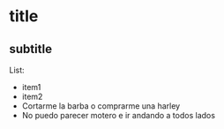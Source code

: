 # title
## subtitle

List:
* item1
* item2
* Cortarme la barba o comprarme una harley
* No puedo parecer motero e ir andando a todos lados 
